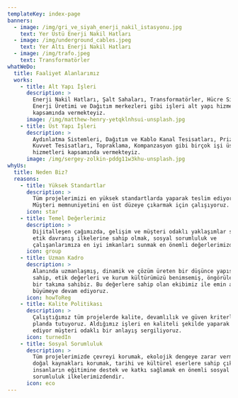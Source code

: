 ```yaml
---
templateKey: index-page
banners:
  - image: /img/gri_ve_siyah_enerji_nakil_istasyonu.jpg
    text: Yer Üstü Enerji Nakil Hatları
  - image: /img/underground_cables.jpeg
    text: Yer Altı Enerji Nakil Hatları
  - image: /img/trafo.jpeg
    text: Transformatörler
whatWeDo:
  title: Faaliyet Alanlarımız
  works:
    - title: Alt Yapı İşleri
      description: >
        Enerji Nakil Hatları, Şalt Sahaları, Transformatörler, Hücre Sistemleri,
        Enerji Üretimi ve Dağıtım merkezleri gibi işleri alt yapı hizmetleri
        kapsamında vermekteyiz.
      image: /img/matthew-henry-yetqklnhsui-unsplash.jpg
    - title: Üst Yapı İşleri
      description: >
        Aydınlatma Sistemleri, Dağıtım ve Kablo Kanal Tesisatları, Priz ve
        Kuvvet Tesisatları, Topraklama, Kompanzasyon gibi birçok işi üst yapı
        hizmetleri kapsamında vermekteyiz.
      image: /img/sergey-zolkin-pddg11w3khu-unsplash.jpg
whyUs:
  title: Neden Biz?
  reasons:
    - title: Yüksek Standartlar
      description: >
        Tüm projelerimizi en yüksek standartlarda yaparak teslim ediyoruz.
        Müşteri memnuniyetini en üst düzeye çıkarmak için çalışıyoruz.
      icon: star
    - title: Temel Değerlerimiz
      description: >
        Dijitalleşen çağımızda, gelişim ve müşteri odaklı yaklaşımlar sunmak,
        etik davranış ilkelerine sahip olmak, sosyal sorumluluk ve
        çalışanlarımıza en iyi imkanları sunmak en önemli değerlerimizdir.
      icon: group
    - title: Uzman Kadro
      description: >
        Alanında uzmanlaşmış, dinamik ve çözüm üreten bir düşünce yapısına
        sahip, etik değerleri ve kurum kültürümüzü benimsemiş, öngörüleri yüksek
        bir takıma sahibiz. Bu değerlere sahip olan ekibimiz ile emin adımlarla
        büyümeye devam ediyoruz.
      icon: howToReg
    - title: Kalite Politikası
      description: >
        Çalıştığımız tüm projelerde kalite, devamlılık ve güven kriterlerini ön
        planda tutuyoruz. Aldığımız işleri en kaliteli şekilde yaparak teslim
        ediyor müşteri odaklı bir anlayış sergiliyoruz.
      icon: turnedIn
    - title: Sosyal Sorumluluk
      description: >
        Tüm projelerimizde çevreyi korumak, ekolojik dengeye zarar vermemek,
        doğal kaynakları korumak, tarihi ve kültürel eserlere sahip çıkmak,
        insanların eğitimine destek ve katkı sağlamak en önemli sosyal
        sorumluluk ilkelerimizdendir.
      icon: eco
---
```

